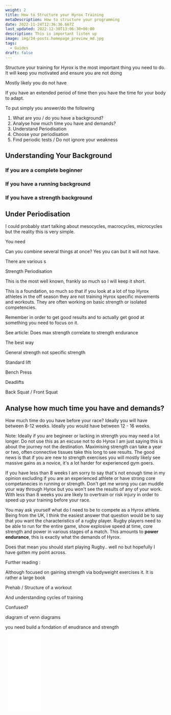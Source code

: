 ```yaml
---
weight: 2
title: How to Structure your Hyrox Training
metaDescription: How to structure your programming
date: 2022-11-24T12:36:36.667Z
last_updated: 2022-12-30T13:06:30+00:00
description: This is important listen up
image: img/34-posts.homepage_preview_md.jpg
tags:
  - Guides
draft: false
---
```

Structure your training for Hyrox is the most important thing you need to do. It will keep you motivated and ensure you are not doing 

Mostly likely you do not have 

If you have an extended period of time then you have the time for your body to adapt.

To put simply you answer/do the following 

1. What are you / do you have a background?
2. Analyse how much time you have and demands?
3. Understand Periodisation 
4. Choose your periodisation
5. Find periodic tests / Do not ignore your weakness

## Understanding Your Background

### If you are a complete beginner

### If you have a running background

### If you have a strength background

## Under Periodisation

I could probably start talking about mesocycles, macrocycles, microcycles but the reality this is very simple. 

You need 

Can you combine several things at once? Yes you can but it will not have.

There are various s

Strength Periodisation 

This is the most well known, frankly so much so I will keep it short.

This is a foundation, so much so that if you look at a lot of top Hyrox athletes in the off season they are not training Hyrox specific movements and workouts. They are often working on basic strength or isolated competencies. 

Remember in order to get good results and to actually get good at something you need to focus on it. 

See article: Does max strength correlate to strength endurance

The best way 

General strength not specific strength 

Standard lift 

Bench Press

Deadlifts

Back Squat / Front Squat

## Analyse how much time you have and demands?

How much time do you have before your race? Ideally you will have between 8-12 weeks. Ideally you would have between 12 - 16 weeks. 

Note: Ideally if you are begineer or lacking in strength you may need a lot longer. Do not use this as an excuse not to do Hyrox I am just saying this is about the journey not the destination. Maximising strength can take a year or two, often connective tissues take this long to see results. The good news is that if you are new to strength exercises you will mostly likely see massive gains as a novice, it's a lot harder for experienced gym goers.

If you have less than 8 weeks I am sorry to say that's not enough time in my opinion excluding if you are an experienced athlete or have strong core competanecies in running or strength. Don't get me wrong you can muddle your way through Hyrox but you won't see the results of any of your work.  With less than 8 weeks you are likely to overtrain or risk injury in order to speed up your training before your race.

You may ask yourself what do I need to be to compete as a Hyrox athlete. Being from the UK, I think the easiest answer that question would be to say that you want the characteristics of a rugby player. Rugby players need to be able to run for the entire game, show explosive speed at time, core strength and power in various stages of a match. This amounts to **power endurance**, this is exactly what the demands of Hyrox.

Does that mean you should start playing Rugby.. well no but hopefully I have gotten my point across.

Further reading :

Although focused on gaining strength via bodyweight exercises it. It is rather a large book 

Prehab / Structure of a workout 

And understanding cycles of training 



Confused?

diagram of venn diagrams 

you need build a fondation of enudrance and strength





















<iframe sandbox="allow-popups allow-scripts allow-modals allow-forms allow-same-origin" style="width:120px;height:240px;" marginwidth="0" marginheight="0" scrolling="no" frameborder="0" src="//ws-eu.amazon-adsystem.com/widgets/q?ServiceVersion=20070822&OneJS=1&Operation=GetAdHtml&MarketPlace=GB&source=ss&ref=as_ss_li_til&ad_type=product_link&tracking_id=compromisedru-21&language=en_GB&marketplace=amazon&region=GB&placement=0990873854&asins=0990873854&linkId=ea9343eeec895e0d43211e57242f0d54&show_border=true&link_opens_in_new_window=true"></iframe>